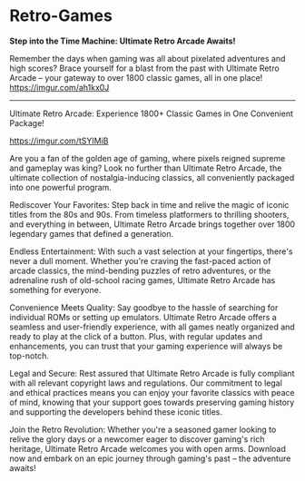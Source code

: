 # Retro-Games

**Step into the Time Machine: Ultimate Retro Arcade Awaits!**

Remember the days when gaming was all about pixelated adventures and high scores? Brace yourself for a blast from the past with Ultimate Retro Arcade – your gateway to over 1800 classic games, all in one place!
https://imgur.com/ah1kx0J
___________________________________________________________________________________________________________________________________________________________________________________________________________________

Ultimate Retro Arcade: Experience 1800+ Classic Games in One Convenient Package!

https://imgur.com/tSYIMiB

Are you a fan of the golden age of gaming, where pixels reigned supreme and gameplay was king? Look no further than Ultimate Retro Arcade, the ultimate collection of nostalgia-inducing classics, all conveniently packaged into one powerful program.

Rediscover Your Favorites:
Step back in time and relive the magic of iconic titles from the 80s and 90s. From timeless platformers to thrilling shooters, and everything in between, Ultimate Retro Arcade brings together over 1800 legendary games that defined a generation.

Endless Entertainment:
With such a vast selection at your fingertips, there's never a dull moment. Whether you're craving the fast-paced action of arcade classics, the mind-bending puzzles of retro adventures, or the adrenaline rush of old-school racing games, Ultimate Retro Arcade has something for everyone.

Convenience Meets Quality:
Say goodbye to the hassle of searching for individual ROMs or setting up emulators. Ultimate Retro Arcade offers a seamless and user-friendly experience, with all games neatly organized and ready to play at the click of a button. Plus, with regular updates and enhancements, you can trust that your gaming experience will always be top-notch.

Legal and Secure:
Rest assured that Ultimate Retro Arcade is fully compliant with all relevant copyright laws and regulations. Our commitment to legal and ethical practices means you can enjoy your favorite classics with peace of mind, knowing that your support goes towards preserving gaming history and supporting the developers behind these iconic titles.

Join the Retro Revolution:
Whether you're a seasoned gamer looking to relive the glory days or a newcomer eager to discover gaming's rich heritage, Ultimate Retro Arcade welcomes you with open arms. Download now and embark on an epic journey through gaming's past – the adventure awaits!
